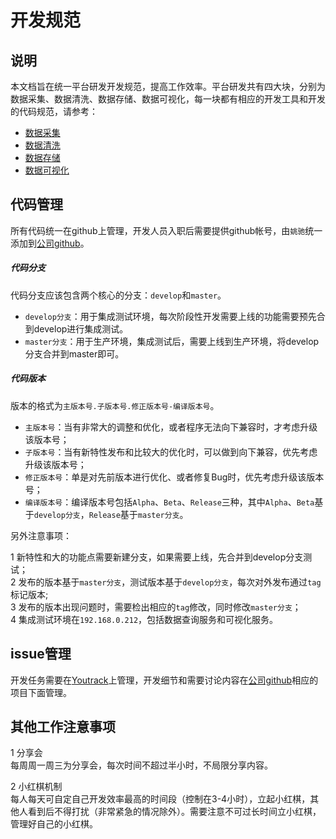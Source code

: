 
开发规范  
==============  

## 说明

本文档旨在统一平台研发开发规范，提高工作效率。平台研发共有四大块，分别为数据采集、数据清洗、数据存储、数据可视化，每一块都有相应的开发工具和开发的代码规范，请参考：

* [数据采集](#)  
* [数据清洗](#)  
* [数据存储](#)  
* [数据可视化](https://github.com/Datafruit/sugo-analytics/wiki)  

## 代码管理

所有代码统一在github上管理，开发人员入职后需要提供github帐号，由`姚驰`统一添加到[公司github](https://github.com/Datafruit)。  

##### 代码分支

代码分支应该包含两个核心的分支：`develop`和`master`。  

* `develop分支`：用于集成测试环境，每次阶段性开发需要上线的功能需要预先合到develop进行集成测试。  
* `master分支`：用于生产环境，集成测试后，需要上线到生产环境，将develop分支合并到master即可。  

##### 代码版本

版本的格式为`主版本号.子版本号.修正版本号-编译版本号`。  

* `主版本号`：当有非常大的调整和优化，或者程序无法向下兼容时，才考虑升级该版本号；  
* `子版本号`：当有新特性发布和比较大的优化时，可以做到向下兼容，优先考虑升级该版本号；  
* `修正版本号`：单是对先前版本进行优化、或者修复Bug时，优先考虑升级该版本号；  
* `编译版本号`：编译版本号包括`Alpha`、`Beta`、`Release`三种，其中`Alpha`、`Beta`基于`develop分支`，`Release`基于`master分支`。  
 
另外注意事项：  

1 新特性和大的功能点需要新建分支，如果需要上线，先合并到develop分支测试；  
2 发布的版本基于`master分支`，测试版本基于`develop分支`，每次对外发布通过`tag`标记版本;  
3 发布的版本出现问题时，需要检出相应的`tag`修改，同时修改`master分支`；  
4 集成测试环境在`192.168.0.212`，包括数据查询服务和可视化服务。  

## issue管理  

开发任务需要在[Youtrack](http://ci1.sugo.net:8081/rest/agile)上管理，开发细节和需要讨论内容在[公司github](https://github.com/Datafruit)相应的项目下面管理。  

## 其他工作注意事项  

1 分享会  
每周周一周三为分享会，每次时间不超过半小时，不局限分享内容。  

2 小红棋机制  
每人每天可自定自己开发效率最高的时间段（控制在3-4小时），立起小红棋，其他人看到后不得打扰（非常紧急的情况除外）。需要注意不可过长时间立小红棋，管理好自己的小红棋。
